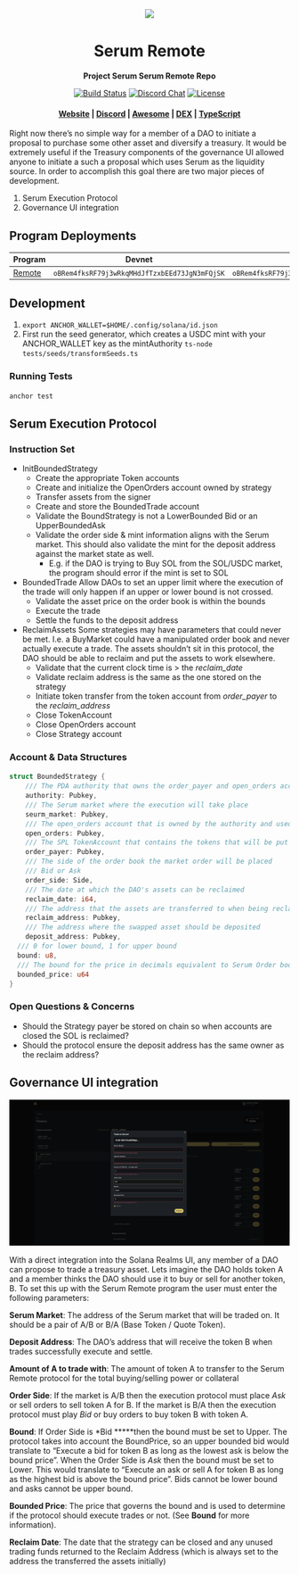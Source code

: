 <div align="center">
  <img height="170" src="http://github.com/project-serum/awesome-serum/blob/master/logo-serum.png?raw=true" />

  <h1>Serum Remote</h1>

  <p>
    <strong>Project Serum Serum Remote Repo</strong>
  </p>

  <p>
    <a href="https://travis-ci.com/project-serum/serum-dex"><img alt="Build Status" src="https://travis-ci.com/project-serum/serum-dex.svg?branch=master" /></a>
    <a href="https://discord.com/channels/739225212658122886"><img alt="Discord Chat" src="https://img.shields.io/discord/739225212658122886?color=blueviolet" /></a>
    <a href="https://opensource.org/licenses/Apache-2.0"><img alt="License" src="https://img.shields.io/github/license/project-serum/serum-dex?color=blue" /></a>
  </p>

  <h4>
    <a href="https://projectserum.com/">Website</a>
    <span> | </span>
    <a href="https://discord.gg/HSeFXbqsUX">Discord</a>
    <span> | </span>
    <a href="https://github.com/project-serum/awesome-serum">Awesome</a>
    <span> | </span>
    <a href="https://dex.projectserum.com/#/">DEX</a>
    <span> | </span>
    <a href="https://github.com/project-serum/serum-ts">TypeScript</a>
  </h4>
</div>

Right now there’s no simple way for a member of a DAO to initiate a proposal to purchase some other asset and diversify a treasury. It would be extremely useful if the Treasury components of the governance UI allowed anyone to initiate a such a proposal which uses Serum as the liquidity source. In order to accomplish this goal there are two major pieces of development.

1. Serum Execution Protocol
2. Governance UI integration

## Program Deployments

| Program                          | Devnet                                        | Mainnet Beta                                  |
| -------------------------------- | --------------------------------------------- | --------------------------------------------- |
| [Remote](/programs/serum-remote) | `oBRem4fksRF79j3wRkqMHdJfTzxbEEd73JgN3mFQjSK` | `oBRem4fksRF79j3wRkqMHdJfTzxbEEd73JgN3mFQjSK` |

## Development

1. `export ANCHOR_WALLET=$HOME/.config/solana/id.json`
2. First run the seed generator, which creates a USDC mint with your ANCHOR_WALLET key as the mintAuthority
   `ts-node tests/seeds/transformSeeds.ts`

### Running Tests

`anchor test`

## Serum Execution Protocol

### Instruction Set

- InitBoundedStrategy
  - Create the appropriate Token accounts
  - Create and initialize the OpenOrders account owned by strategy
  - Transfer assets from the signer
  - Create and store the BoundedTrade account
  - Validate the BoundStrategy is not a LowerBounded Bid or an UpperBoundedAsk
  - Validate the order side & mint information aligns with the Serum market. This should also validate the mint for the deposit address against the market state as well.
    - E.g. if the DAO is trying to Buy SOL from the SOL/USDC market, the program should error if the mint is set to SOL
- BoundedTrade
  Allow DAOs to set an upper limit where the execution of the trade will only happen if an upper or lower bound is not crossed.
  - Validate the asset price on the order book is within the bounds
  - Execute the trade
  - Settle the funds to the deposit address
- ReclaimAssets
  Some strategies may have parameters that could never be met. I.e. a BuyMarket could have a manipulated order book and never actually execute a trade. The assets shouldn’t sit in this protocol, the DAO should be able to reclaim and put the assets to work elsewhere.
  - Validate that the current clock time is > the _reclaim_date_
  - Validate reclaim address is the same as the one stored on the strategy
  - Initiate token transfer from the token account from _order_payer_ to the _reclaim_address_
  - Close TokenAccount
  - Close OpenOrders account
  - Close Strategy account

### Account & Data Structures

```rust
struct BoundedStrategy {
	/// The PDA authority that owns the order_payer and open_orders account
	authority: Pubkey,
	/// The Serum market where the execution will take place
	seurm_market: Pubkey,
	/// The open_orders account that is owned by the authority and used to place orders
	open_orders: Pubkey,
	/// The SPL TokenAccount that contains the tokens that will be put into Serum for trading
	order_payer: Pubkey,
	/// The side of the order book the market order will be placed
	/// Bid or Ask
	order_side: Side,
	/// The date at which the DAO's assets can be reclaimed
	reclaim_date: i64,
	/// The address that the assets are transferred to when being reclaimed.
	reclaim_address: Pubkey,
	/// The address where the swapped asset should be deposited
	deposit_address: Pubkey,
  /// 0 for lower bound, 1 for upper bound
  bound: u8,
  /// The bound for the price in decimals equivalent to Serum Order book price
  bounded_price: u64
}
```

### Open Questions & Concerns

- Should the Strategy payer be stored on chain so when accounts are closed the SOL is reclaimed?
- Should the protocol ensure the deposit address has the same owner as the reclaim address?

## Governance UI integration

![Governance UI Integration](static/governance_ui.png)

With a direct integration into the Solana Realms UI, any member of a DAO can propose to trade a treasury asset. Lets imagine the DAO holds token A and a member thinks the DAO should use it to buy or sell for another token, B. To set this up with the Serum Remote program the user must enter the following parameters:

**Serum Market**: The address of the Serum market that will be traded on. It should be a pair of A/B or B/A (Base Token / Quote Token).

**Deposit Address**: The DAO’s address that will receive the token B when trades successfully execute and settle.

**Amount of A to trade with**: The amount of token A to transfer to the Serum Remote protocol for the total buying/selling power or collateral

**Order Side**: If the market is A/B then the execution protocol must place _Ask_ or sell orders to sell token A for B. If the market is B/A then the execution protocol must play _Bid_ or buy orders to buy token B with token A.

**Bound**: If Order Side is \*Bid **\***then the bound must be set to Upper. The protocol takes into account the BoundPrice, so an upper bounded bid would translate to “Execute a bid for token B as long as the lowest ask is below the bound price”. When the Order Side is _Ask_ then the bound must be set to Lower. This would translate to “Execute an ask or sell A for token B as long as the highest bid is above the bound price”. Bids cannot be lower bound and asks cannot be upper bound.

**Bounded Price**: The price that governs the bound and is used to determine if the protocol should execute trades or not. (See **Bound** for more information).

**Reclaim Date**: The date that the strategy can be closed and any unused trading funds returned to the Reclaim Address (which is always set to the address the transferred the assets initially)
